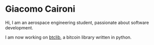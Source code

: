 # Giacomo Caironi

Hi, I am an aerospace engineering student, passionate about software development.

I am now working on [btclib](https://btclib.org), a bitcoin library written in python.
